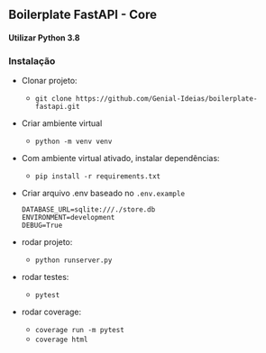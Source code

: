 ## Boilerplate FastAPI - Core

#### Utilizar Python 3.8

### Instalação
- Clonar projeto:
    - ```git clone https://github.com/Genial-Ideias/boilerplate-fastapi.git```

- Criar ambiente virtual
    - ```python -m venv venv```

-  Com ambiente virtual ativado, instalar dependências:
    - ```pip install -r requirements.txt```

- Criar arquivo .env baseado no ```.env.example```
    ```text
    DATABASE_URL=sqlite:///./store.db
    ENVIRONMENT=development
    DEBUG=True
    ```

- rodar projeto:
    - ```python runserver.py```

- rodar testes:
    - ```pytest```

- rodar coverage:
    - ```coverage run -m pytest```
    - ```coverage html```
